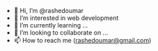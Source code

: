- 👋 Hi, I’m @rashedoumar
- 👀 I’m interested in web development 
- 🌱 I’m currently learning ...
- 💞️ I’m looking to collaborate on ...
- 📫 How to reach me (rashedoumar@gmail.com)

<!---
rashedoumar/rashedoumar is a ✨ special ✨ repository because its `README.md` (this file) appears on your GitHub profile.
You can click the Preview link to take a look at your changes.
--->
